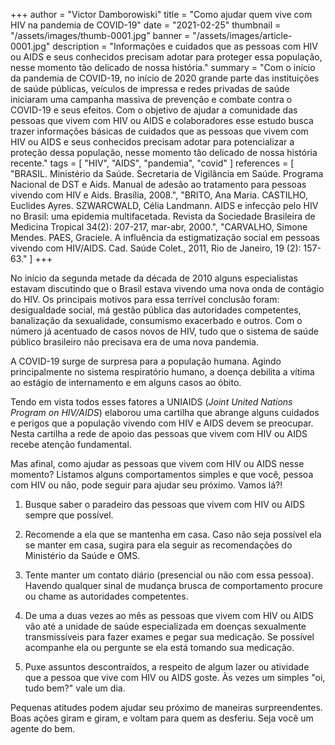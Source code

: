 +++
author = "Victor Damborowiski"
title = "Como ajudar quem vive com HIV na pandemia de COVID-19"
date = "2021-02-25"
thumbnail = "/assets/images/thumb-0001.jpg"
banner = "/assets/images/article-0001.jpg"
description = "Informações e cuidados que as pessoas com HIV ou AIDS e seus conhecidos precisam adotar para proteger essa população, nesse momento tão delicado de nossa história."
summary = "Com o início da pandemia de COVID-19, no início de 2020 grande parte das instituições de saúde públicas, veículos de impressa e redes privadas de saúde iniciaram uma campanha massiva de prevenção e combate contra o COVID-19 e seus efeitos. Com o objetivo de ajudar a comunidade das pessoas que vivem com HIV ou AIDS e colaboradores esse estudo busca trazer informações básicas de cuidados que as pessoas que vivem com HIV ou AIDS e seus conhecidos precisam adotar para potencializar a proteção dessa população, nesse momento tão delicado de nossa história recente."
tags = [
    "HIV",
    "AIDS",
    "pandemia",
    "covid"
]
references = [
    "BRASIL. Ministério da Saúde. Secretaria de Vigilância em Saúde. Programa Nacional de DST e Aids. Manual de adesão ao tratamento para pessoas vivendo com HIV e Aids. Brasília, 2008.",
    "BRITO, Ana Maria. CASTILHO, Euclides Ayres. SZWARCWALD, Célia Landmann. AIDS e infecção pelo HIV no Brasil: uma epidemia multifacetada. Revista da Sociedade Brasileira de Medicina Tropical 34(2): 207-217, mar-abr, 2000.",
    "CARVALHO, Simone Mendes. PAES, Graciele. A influência da estigmatização social em pessoas vivendo com HIV/AIDS. Cad. Saúde Colet., 2011, Rio de Janeiro, 19 (2): 157-63."
]
+++

No início da segunda metade da década de 2010 alguns especialistas estavam discutindo que o Brasil estava vivendo uma nova onda de contágio do HIV. Os principais motivos para essa terrível conclusão foram: desigualdade social, má gestão pública das autoridades competentes, banalização da sexualidade, consumismo exacerbado e outros. Com o número já acentuado de casos novos de HIV, tudo que o sistema de saúde público brasileiro não precisava era de uma nova pandemia.

A COVID-19 surge de surpresa para a população humana. Agindo principalmente no sistema respiratório humano, a doença debilita a vítima ao estágio de internamento e em alguns casos ao óbito.

Tendo em vista todos esses fatores a UNIAIDS (*Joint United Nations Program on HIV/AIDS*) elaborou uma cartilha que abrange alguns cuidados e perigos que a população vivendo com HIV e AIDS devem se preocupar. Nesta cartilha a rede de apoio das pessoas que vivem com HIV ou AIDS recebe atenção fundamental.

Mas afinal, como ajudar as pessoas que vivem com HIV ou AIDS nesse momento? Listamos alguns comportamentos simples e que você, pessoa com HIV ou não, pode seguir para ajudar seu próximo. Vamos lá?!

1. Busque saber o paradeiro das pessoas que vivem com HIV ou AIDS sempre que possível.

2. Recomende a ela que se mantenha em casa. Caso não seja possível ela se manter em casa, sugira para ela seguir as recomendações do Ministério da Saúde e OMS.

3. Tente manter um contato diário (presencial ou não com essa pessoa). Havendo qualquer sinal de mudança brusca de comportamento procure ou chame as autoridades competentes.

4. De uma a duas vezes ao mês as pessoas que vivem com HIV ou AIDS vão até a unidade de saúde especializada em doenças sexualmente transmissíveis para fazer exames e pegar sua medicação. Se possível acompanhe ela ou pergunte se ela está tomando sua medicação.

5. Puxe assuntos descontraídos, a respeito de algum lazer ou atividade que a pessoa que vive com HIV ou AIDS goste. Às vezes um simples "oi, tudo bem?" vale um dia.

Pequenas atitudes podem ajudar seu próximo de maneiras surpreendentes. Boas ações giram e giram, e voltam para quem as desferiu. Seja você um agente do bem.